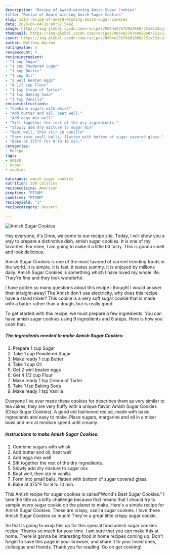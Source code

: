 ```yaml
---
description: "Recipe of Award-winning Amish Sugar Cookies"
title: "Recipe of Award-winning Amish Sugar Cookies"
slug: 1313-recipe-of-award-winning-amish-sugar-cookies
date: 2020-06-04T20:49:57.549Z
image: https://img-global.cpcdn.com/recipes/0064e27b7b9d2860/751x532cq70/amish-sugar-cookies-recipe-main-photo.jpg
thumbnail: https://img-global.cpcdn.com/recipes/0064e27b7b9d2860/751x532cq70/amish-sugar-cookies-recipe-main-photo.jpg
cover: https://img-global.cpcdn.com/recipes/0064e27b7b9d2860/751x532cq70/amish-sugar-cookies-recipe-main-photo.jpg
author: Matthew Warren
ratingvalue: 3
reviewcount: 4
recipeingredient:
- "1 cup Sugar"
- "1 cup Powdered Sugar"
- "1 cup Butter"
- "1 cup Oil"
- "2 well beaten eggs"
- "4 1/2 cup Flour"
- "1 tsp Cream of Tarter"
- "1 tsp Baking Soda"
- "1 tsp Vanilla"
recipeinstructions:
- "Combine sugars with whisk"
- "Add butter and oil, beat well."
- "Add eggs mix well"
- "Sift together the rest of the dry ingredients."
- "Slowly add dry mixture to sugar mix"
- "Beat well, then stir in vanilla"
- "Form into small balls, flatten with bottom of sugar covered glass."
- "Bake at 375°F for 8 to 10 min."
categories:
- Recipe
tags:
- amish
- sugar
- cookies

katakunci: amish sugar cookies 
nutrition: 280 calories
recipecuisine: American
preptime: "PT18M"
cooktime: "PT30M"
recipeyield: "1"
recipecategory: Dessert

---
```



![Amish Sugar Cookies](https://img-global.cpcdn.com/recipes/0064e27b7b9d2860/751x532cq70/amish-sugar-cookies-recipe-main-photo.jpg)

Hey everyone, it's Drew, welcome to our recipe site. Today, I will show you a way to prepare a distinctive dish, amish sugar cookies. It is one of my favorites. For mine, I am going to make it a little bit tasty. This is gonna smell and look delicious.

Amish Sugar Cookies is one of the most favored of current trending foods in the world. It is simple, it is fast, it tastes yummy. It is enjoyed by millions daily. Amish Sugar Cookies is something which I have loved my whole life. They're fine and they look wonderful.

I have gotten so many questions about this recipe I thought I would answer then straight-away! The Amish don&#39;t use electricity, why does this recipe have a stand mixer? This cookie is a very soft sugar cookie that is made with a batter rather than a dough, but is really good.


To get started with this recipe, we must prepare a few ingredients. You can have amish sugar cookies using 9 ingredients and 8 steps. Here is how you cook that.

<!--inarticleads1-->

##### The ingredients needed to make Amish Sugar Cookies:

1. Prepare 1 cup Sugar
1. Take 1 cup Powdered Sugar
1. Make ready 1 cup Butter
1. Take 1 cup Oil
1. Get 2 well beaten eggs
1. Get 4 1/2 cup Flour
1. Make ready 1 tsp Cream of Tarter
1. Take 1 tsp Baking Soda
1. Make ready 1 tsp Vanilla


Everyone I&#39;ve ever made these cookies for describes them as very similar to tea cakes; they are very fluffy with a unique flavor. Amish Sugar Cookies (Crisp Sugar Cookies). A good old fashioned recipe, made with basic ingredients and easy to make. Place sugars, margarine and oil in a mixer bowl and mix at medium speed until creamy. 

<!--inarticleads2-->

##### Instructions to make Amish Sugar Cookies:

1. Combine sugars with whisk
1. Add butter and oil, beat well.
1. Add eggs mix well
1. Sift together the rest of the dry ingredients.
1. Slowly add dry mixture to sugar mix
1. Beat well, then stir in vanilla
1. Form into small balls, flatten with bottom of sugar covered glass.
1. Bake at 375°F for 8 to 10 min.


This Amish recipe for sugar cookies is called&#34;World&#39;s Best Sugar Cookies.&#34; I take the title as a lofty challenge because that means that I should try to sample every sugar cookie on the planet to make. Here&#39;s a simple recipe for Amish Sugar Cookies. These are crispy, vanilla sugar cookies. I love these Amish Sugar Cookies so much! They&#39;re a great little crispy sugar cookie. 

So that is going to wrap this up for this special food amish sugar cookies recipe. Thanks so much for your time. I am sure that you can make this at home. There is gonna be interesting food in home recipes coming up. Don't forget to save this page in your browser, and share it to your loved ones, colleague and friends. Thank you for reading. Go on get cooking!
